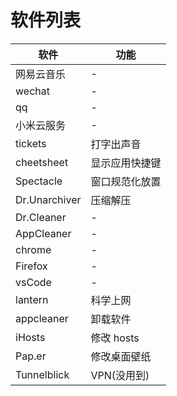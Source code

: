 # 软件列表

| 软件          | 功能           |
| ------------- | -------------- |
| 网易云音乐    | -              |
| wechat        | -              |
| qq            | -              |
| 小米云服务    | -              |
| tickets       | 打字出声音     |
| cheetsheet    | 显示应用快捷键 |
| Spectacle     | 窗口规范化放置 |
| Dr.Unarchiver | 压缩解压       |
| Dr.Cleaner    | -              |
| AppCleaner    | -              |
| chrome        | -              |
| Firefox       | -              |
| vsCode        | -              |
| lantern       | 科学上网       |
| appcleaner    | 卸载软件       |
| iHosts        | 修改 hosts     |
| Pap.er        | 修改桌面壁纸   |
| Tunnelblick   | VPN(没用到)    |
